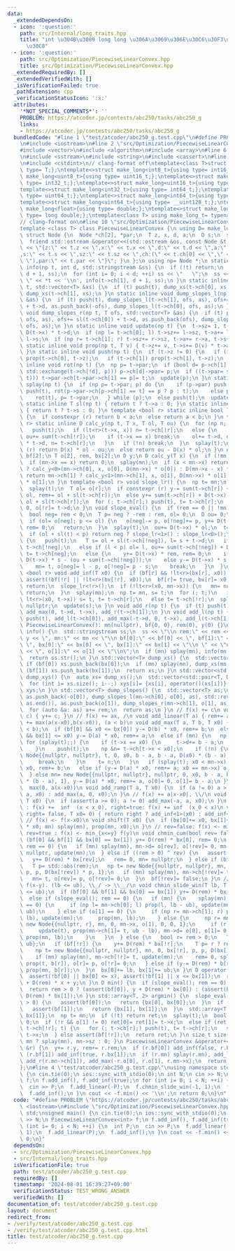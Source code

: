 ```yaml
---
data:
  _extendedDependsOn:
  - icon: ':question:'
    path: src/Internal/long_traits.hpp
    title: "int \u304B\u3089 long long \u306A\u3069\u306E\u30C6\u30F3\u30D7\u30EC\u30FC\
      \u30C8"
  - icon: ':question:'
    path: src/Optimization/PiecewiseLinearConvex.hpp
    title: src/Optimization/PiecewiseLinearConvex.hpp
  _extendedRequiredBy: []
  _extendedVerifiedWith: []
  _isVerificationFailed: true
  _pathExtension: cpp
  _verificationStatusIcon: ':x:'
  attributes:
    '*NOT_SPECIAL_COMMENTS*': ''
    PROBLEM: https://atcoder.jp/contests/abc250/tasks/abc250_g
    links:
    - https://atcoder.jp/contests/abc250/tasks/abc250_g
  bundledCode: "#line 1 \"test/atcoder/abc250_g.test.cpp\"\n#define PROBLEM \"https://atcoder.jp/contests/abc250/tasks/abc250_g\"\
    \n#include <iostream>\n#line 2 \"src/Optimization/PiecewiseLinearConvex.hpp\"\n\
    #include <vector>\n#include <algorithm>\n#include <array>\n#line 6 \"src/Optimization/PiecewiseLinearConvex.hpp\"\
    \n#include <sstream>\n#include <string>\n#include <cassert>\n#line 2 \"src/Internal/long_traits.hpp\"\
    \n#include <cstdint>\n// clang-format off\ntemplate<class T>struct make_long{using\
    \ type= T;};\ntemplate<>struct make_long<int8_t>{using type= int16_t;};\ntemplate<>struct\
    \ make_long<uint8_t>{using type= uint16_t;};\ntemplate<>struct make_long<int16_t>{using\
    \ type= int32_t;};\ntemplate<>struct make_long<uint16_t>{using type= uint32_t;};\n\
    template<>struct make_long<int32_t>{using type= int64_t;};\ntemplate<>struct make_long<uint32_t>{using\
    \ type= uint64_t;};\ntemplate<>struct make_long<int64_t>{using type= __int128_t;};\n\
    template<>struct make_long<uint64_t>{using type= __uint128_t;};\ntemplate<>struct\
    \ make_long<float>{using type= double;};\ntemplate<>struct make_long<double>{using\
    \ type= long double;};\ntemplate<class T> using make_long_t= typename make_long<T>::type;\n\
    // clang-format on\n#line 10 \"src/Optimization/PiecewiseLinearConvex.hpp\"\n\
    template <class T> class PiecewiseLinearConvex {\n using D= make_long_t<T>;\n\
    \ struct Node {\n  Node *ch[2], *par;\n  T z, x, d, a;\n  D s;\n  size_t sz;\n\
    \  friend std::ostream &operator<<(std::ostream &os, const Node &t) { return os\
    \ << \"{z:\" << t.z << \",x:\" << t.x << \",d:\" << t.d << \",a:\" << t.a << \"\
    ,s:\" << t.s << \",sz:\" << t.sz << \",ch:(\" << t.ch[0] << \",\" << t.ch[1] <<\
    \ \"),par:\" << t.par << \"}\"; }\n };\n using np= Node *;\n static inline void\
    \ info(np t, int d, std::stringstream &ss) {\n  if (!t) return;\n  push(t), info(t->ch[0],\
    \ d + 1, ss);\n  for (int i= 0; i < d; ++i) ss << \"   \";\n  ss << \" \u25A0\
    \ \" << *t << '\\n', info(t->ch[1], d + 1, ss);\n }\n static inline void dump_xs(np\
    \ t, std::vector<T> &xs) {\n  if (t) push(t), dump_xs(t->ch[0], xs), xs.push_back(t->x),\
    \ dump_xs(t->ch[1], xs);\n }\n static inline void dump_slopes_l(np t, T ofs, std::vector<T>\
    \ &as) {\n  if (t) push(t), dump_slopes_l(t->ch[1], ofs, as), ofs+= sl(t->ch[1])\
    \ + t->d, as.push_back(-ofs), dump_slopes_l(t->ch[0], ofs, as);\n }\n static inline\
    \ void dump_slopes_r(np t, T ofs, std::vector<T> &as) {\n  if (t) push(t), dump_slopes_r(t->ch[0],\
    \ ofs, as), ofs+= sl(t->ch[0]) + t->d, as.push_back(ofs), dump_slopes_r(t->ch[1],\
    \ ofs, as);\n }\n static inline void update(np t) {\n  t->sz= 1, t->a= t->d, t->s=\
    \ D(t->x) * t->d;\n  if (np l= t->ch[0]; l) t->sz+= l->sz, t->a+= l->a, t->s+=\
    \ l->s;\n  if (np r= t->ch[1]; r) t->sz+= r->sz, t->a+= r->a, t->s+= r->s;\n }\n\
    \ static inline void prop(np t, T v) { t->z+= v, t->s+= D(v) * t->a, t->x+= v;\
    \ }\n static inline void push(np t) {\n  if (t->z != 0) {\n   if (t->z= 0; t->ch[0])\
    \ prop(t->ch[0], t->z);\n   if (t->ch[1]) prop(t->ch[1], t->z);\n  }\n }\n static\
    \ inline void rot(np t) {\n  np p= t->par;\n  if (bool d= p->ch[1] == t; (p->ch[d]=\
    \ std::exchange(t->ch[!d], p))) p->ch[d]->par= p;\n  if ((t->par= std::exchange(p->par,\
    \ t))) t->par->ch[t->par->ch[1] == p]= t;\n  update(p);\n }\n static inline void\
    \ splay(np t) {\n  if (np p= t->par; p) do {\n    if (p->par) push(p->par), push(p),\
    \ push(t), rot(p->par->ch[p->ch[1] == t] == p ? p : t);\n    else push(p), push(t);\n\
    \    rot(t), p= t->par;\n   } while (p);\n  else push(t);\n  update(t);\n }\n\
    \ static inline T sl(np t) { return t ? t->a : 0; }\n static inline D sum(np t)\
    \ { return t ? t->s : 0; }\n template <bool r> static inline bool lt(T a, T b)\
    \ {\n  if constexpr (r) return b < a;\n  else return a < b;\n }\n template <bool\
    \ r> static inline D calc_y(np t, T x, T ol, T ou) {\n  for (np n;; t= n) {\n\
    \   push(t);\n   if (lt<r>(t->x, x)) n= t->ch[!r];\n   else {\n    ol+= sl(t->ch[!r]),\
    \ ou+= sum(t->ch[!r]);\n    if (t->x == x) break;\n    ol+= t->d, ou+= D(t->x)\
    \ * t->d, n= t->ch[r];\n   }\n   if (!n) break;\n  }\n  splay(t);\n  if constexpr\
    \ (r) return D(x) * ol - ou;\n  else return ou - D(x) * ol;\n }\n np mn;\n bool\
    \ bf[2];\n T o[2], rem, bx[2];\n D y;\n D calc_y(T x) {\n  if (!mn) return 0;\n\
    \  if (mn->x == x) return 0;\n  splay(mn);\n  if (x < mn->x) return mn->ch[0]\
    \ ? calc_y<0>(mn->ch[0], x, o[0], D(mn->x) * o[0]) : D(mn->x - x) * o[0];\n  else\
    \ return mn->ch[1] ? calc_y<1>(mn->ch[1], x, o[1], D(mn->x) * o[1]) : D(x - mn->x)\
    \ * o[1];\n }\n template <bool r> void slope_lr() {\n  np t= mn;\n  if (!t) return;\n\
    \  splay(t);\n  T ol= o[r];\n  if constexpr (r) y-= sum(t->ch[r]) + D(t->x) *\
    \ ol, rem+= ol + sl(t->ch[r]);\n  else y+= sum(t->ch[r]) + D(t->x) * ol, rem-=\
    \ ol + sl(t->ch[r]);\n  for (; t->ch[r];) push(t), t= t->ch[r];\n  mn= t, o[r]=\
    \ 0, o[!r]= t->d;\n }\n void slope_eval() {\n  if (rem == 0 || !mn) return;\n\
    \  bool neg= rem < 0;\n  T p= neg ? -rem : rem, ol= 0;\n  D ou= 0;\n  np t= mn;\n\
    \  if (ol= o[neg]; p <= ol) {\n   o[neg]-= p, o[!neg]+= p, y+= D(t->x) * rem,\
    \ rem= 0;\n   return;\n  }\n  splay(t);\n  ou+= D(t->x) * ol;\n  t= t->ch[neg];\n\
    \  if (ol + sl(t) < p) return neg ? slope_lr<1>() : slope_lr<0>();\n  for (;;)\
    \ {\n   push(t);\n   T s= ol + sl(t->ch[!neg]), l= s + t->d;\n   if (p < s) t=\
    \ t->ch[!neg];\n   else if (l < p) ol= l, ou+= sum(t->ch[!neg]) + D(t->x) * t->d,\
    \ t= t->ch[neg];\n   else {\n    y+= D(t->x) * rem, rem= 0;\n    if (neg) y+=\
    \ D(t->x) * s - (ou + sum(t->ch[!neg]));\n    else y-= D(t->x) * s - (ou + sum(t->ch[!neg]));\n\
    \    mn= t, o[neg]= l - p, o[!neg]= p - s;\n    break;\n   }\n  }\n }\n template\
    \ <bool r> void add_inf(T x0) {\n  if (bf[r] && !lt<r>(bx[r], x0)) return;\n \
    \ assert(!bf[!r] || !lt<r>(bx[!r], x0));\n  bf[r]= true, bx[r]= x0;\n  if (!mn)\
    \ return;\n  slope_lr<!r>();\n  if (!lt<r>(x0, mn->x)) {\n   mn= nullptr;\n  \
    \ return;\n  }\n  splay(mn);\n  np t= mn, s= t;\n  for (; t;)\n   if (push(t);\
    \ lt<r>(x0, t->x)) s= t, t= t->ch[r];\n   else t= t->ch[!r];\n  splay(s), s->ch[r]=\
    \ nullptr;\n  update(s);\n }\n void add_r(np t) {\n  if (t) push(t), add_r(t->ch[0]),\
    \ add_max(0, t->d, t->x), add_r(t->ch[1]);\n }\n void add_l(np t) {\n  if (t)\
    \ push(t), add_l(t->ch[0]), add_max(-t->d, 0, t->x), add_l(t->ch[1]);\n }\npublic:\n\
    \ PiecewiseLinearConvex(): mn(nullptr), bf{0, 0}, rem(0), y(0) {}\n std::string\
    \ info() {\n  std::stringstream ss;\n  ss << \"\\n rem:\" << rem << \", y:\" <<\
    \ y << \", mn:\" << mn << \"\\n bf[0]:\" << bf[0] << \", bf[1]:\" << bf[1] <<\
    \ \", bx[0]:\" << bx[0] << \", bx[1]:\" << bx[1] << \"\\n \" << \"o[0]:\" << o[0]\
    \ << \", o[1]:\" << o[1] << \"\\n\";\n  if (mn) splay(mn), info(mn, 0, ss);\n\
    \  return ss.str();\n }\n std::vector<T> dump_xs() {\n  std::vector<T> xs;\n \
    \ if (bf[0]) xs.push_back(bx[0]);\n  if (mn) splay(mn), dump_xs(mn, xs);\n  if\
    \ (bf[1]) xs.push_back(bx[1]);\n  return xs;\n }\n std::vector<std::pair<T, D>>\
    \ dump_xys() {\n  auto xs= dump_xs();\n  std::vector<std::pair<T, D>> xys(xs.size());\n\
    \  for (int i= xs.size(); i--;) xys[i]= {xs[i], operator()(xs[i])};\n  return\
    \ xys;\n }\n std::vector<T> dump_slopes() {\n  std::vector<T> as;\n  if (mn) splay(mn),\
    \ as.push_back(-o[0]), dump_slopes_l(mn->ch[0], o[0], as), std::reverse(as.begin(),\
    \ as.end()), as.push_back(o[1]), dump_slopes_r(mn->ch[1], o[1], as);\n  else as.push_back(0);\n\
    \  for (auto &a: as) a+= rem;\n  return as;\n }\n // f(x) += c\n void add_const(D\
    \ c) { y+= c; }\n // f(x) += ax, /\n void add_linear(T a) { rem+= a; }\n //  f(x)\
    \ += max(a(x-x0),b(x-x0)), (a < b)\n void add_max(T a, T b, T x0) {\n  assert(a\
    \ < b);\n  if (bf[0] && x0 <= bx[0]) y-= D(b) * x0, rem+= b;\n  else if (bf[1]\
    \ && bx[1] <= x0) y-= D(a) * x0, rem+= a;\n  else if (mn) {\n   np t= mn;\n  \
    \ for (splay(t);;) {\n    if (t->x == x0) {\n     t->d+= b - a;\n     break;\n\
    \    }\n    push(t);\n    np &n= t->ch[t->x < x0];\n    if (!n) {\n     n= new\
    \ Node{{nullptr, nullptr}, t, 0, x0, b - a, b - a, D(x0) * (b - a), 1}, t= n;\n\
    \     break;\n    }\n    t= n;\n   }\n   if (splay(t); x0 < mn->x) y-= D(b) *\
    \ x0, rem+= b;\n   else if (y-= D(a) * x0, rem+= a; x0 == mn->x) o[1]+= b - a;\n\
    \  } else mn= new Node{{nullptr, nullptr}, nullptr, 0, x0, b - a, b - a, D(x0)\
    \ * (b - a), 1}, y-= D(a) * x0, rem+= a, o[0]= 0, o[1]= b - a;\n }\n // f(x) +=\
    \  max(0, a(x-x0))\n void add_ramp(T a, T x0) {\n  if (a != 0) a > 0 ? add_max(0,\
    \ a, x0) : add_max(a, 0, x0);\n }\n // f(x) += a|x-x0|, \\/\n void add_abs(T a,\
    \ T x0) {\n  if (assert(a >= 0); a != 0) add_max(-a, a, x0);\n }\n // right=false\
    \ : f(x) +=  inf  (x < x_0), right=true: f(x) += inf  (x_0 < x)\n void add_inf(bool\
    \ right= false, T x0= 0) { return right ? add_inf<1>(x0) : add_inf<0>(x0); }\n\
    \ // f(x) <- f(x-x0)\n void shift(T x0) {\n  if (bx[0]+= x0, bx[1]+= x0, y-= D(rem)\
    \ * x0; mn) splay(mn), prop(mn, x0);\n }\n // rev=false: f(x) <- min_{y<=x} f(y),\
    \ rev=true : f(x) <- min_{x<=y} f(y)\n void chmin_cum(bool rev= false) {\n  if\
    \ (bf[0] && bf[1] && bx[0] == bx[1]) y+= D(rem) * bx[0], rem= 0;\n  else if (slope_eval();\
    \ rem == 0) {\n   if (mn) splay(mn), mn->d= o[rev], o[!rev]= 0, mn->ch[!rev]=\
    \ nullptr, update(mn);\n  } else if ((rem > 0) ^ rev) {\n   assert(bf[rev]);\n\
    \   y+= D(rem) * bx[rev];\n   rem= 0, mn= nullptr;\n  } else if (bf[!rev]) {\n\
    \   T p= std::abs(rem);\n   np t= new Node{{nullptr, nullptr}, mn, 0, bx[!rev],\
    \ p, p, D(bx[!rev]) * p, 1};\n   if (mn) splay(mn), mn->ch[!rev]= t, update(mn);\n\
    \   mn= t, o[rev]= p, o[!rev]= 0;\n  }\n  bf[!rev]= false;\n }\n //  f(x) <- min_{lb<=y<=ub}\
    \ f(x-y). (lb <= ub), \\_/ -> \\__/\n void chmin_slide_win(T lb, T ub) {\n  assert(lb\
    \ <= ub);\n  if (bf[0] && bf[1] && bx[0] == bx[1]) y+= D(rem) * bx[0], rem= 0;\n\
    \  else if (slope_eval(); rem == 0) {\n   if (mn) {\n    splay(mn);\n    if (o[0]\
    \ == 0) {\n     if (np l= mn->ch[0]; l) prop(l, lb - ub), update(mn);\n     prop(mn,\
    \ ub);\n    } else if (o[1] == 0) {\n     if (np r= mn->ch[1]; r) prop(r, ub -\
    \ lb), update(mn);\n     prop(mn, lb);\n    } else {\n     np r= mn->ch[1], t=\
    \ new Node{{nullptr, r}, mn, 0, mn->x, o[1], 0, 0, 1};\n     if (r) r->par= t;\n\
    \     update(t), prop(mn->ch[1]= t, ub - lb), mn->d= o[0], o[1]= 0, update(mn),\
    \ prop(mn, lb);\n    }\n   }\n  } else {\n   bool r= rem > 0;\n   T b[2]= {lb,\
    \ ub};\n   if (bf[!r]) {\n    y+= D(rem) * bx[!r];\n    T p= r ? rem : -rem;\n\
    \    np t= new Node{{nullptr, nullptr}, mn, 0, bx[!r], p, p, D(bx[!r]) * p, 1};\n\
    \    if (mn) splay(mn), mn->ch[!r]= t, update(mn);\n    rem= 0, splay(mn= t),\
    \ prop(t, b[r]), o[r]= p, o[!r]= 0;\n   } else if (y-= D(rem) * b[r]; mn) splay(mn),\
    \ prop(mn, b[r]);\n  }\n  bx[0]+= lb, bx[1]+= ub;\n }\n D operator()(T x) {\n\
    \  assert(!bf[0] || bx[0] <= x), assert(!bf[1] || x <= bx[1]);\n  return calc_y(x)\
    \ + D(rem) * x + y;\n }\n D min() {\n  if (slope_eval(); rem == 0) return y;\n\
    \  return rem > 0 ? (assert(bf[0]), y + D(rem) * bx[0]) : (assert(bf[1]), y +\
    \ D(rem) * bx[1]);\n }\n std::array<T, 2> argmin() {\n  slope_eval();\n  if (rem\
    \ > 0) {\n   assert(bf[0]);\n   return {bx[0], bx[0]};\n  }\n  if (rem < 0) {\n\
    \   assert(bf[1]);\n   return {bx[1], bx[1]};\n  }\n  std::array<T, 2> ret= {bx[0],\
    \ bx[1]};\n  np t= mn;\n  if (!t) return ret;\n  splay(t);\n  bool r= o[0] ==\
    \ 0;\n  if (!r && o[1] != 0) ret[0]= ret[1]= t->x;\n  else if (ret[r]= t->x, t=\
    \ t->ch[!r]; t) {\n   for (; t->ch[r];) push(t), t= t->ch[r];\n   splay(t), ret[!r]=\
    \ t->x;\n  } else assert(bf[!r]);\n  return ret;\n }\n size_t size() { return\
    \ mn ? splay(mn), mn->sz : 0; }\n PiecewiseLinearConvex &operator+=(const PiecewiseLinearConvex\
    \ &r) {\n  y+= r.y, rem+= r.rem;\n  if (r.bf[0]) add_inf(false, r.bx[0]);\n  if\
    \ (r.bf[1]) add_inf(true, r.bx[1]);\n  if (r.mn) splay(r.mn), add_l(r.mn->ch[0]),\
    \ add_r(r.mn->ch[1]), add_max(-r.o[0], r.o[1], r.mn->x);\n  return *this;\n }\n\
    };\n#line 4 \"test/atcoder/abc250_g.test.cpp\"\nusing namespace std;\nsigned main()\
    \ {\n cin.tie(0);\n ios::sync_with_stdio(0);\n int N;\n cin >> N;\n PiecewiseLinearConvex<int>\
    \ f;\n f.add_inf(), f.add_inf(true);\n for (int i= 0; i < N; ++i) {\n  int P;\n\
    \  cin >> P;\n  f.add_linear(-P);\n  f.chmin_slide_win(-1, 1);\n  f.add_linear(P);\n\
    \  f.add_inf();\n }\n cout << -f.min() << '\\n';\n return 0;\n}\n"
  code: "#define PROBLEM \"https://atcoder.jp/contests/abc250/tasks/abc250_g\"\n#include\
    \ <iostream>\n#include \"src/Optimization/PiecewiseLinearConvex.hpp\"\nusing namespace\
    \ std;\nsigned main() {\n cin.tie(0);\n ios::sync_with_stdio(0);\n int N;\n cin\
    \ >> N;\n PiecewiseLinearConvex<int> f;\n f.add_inf(), f.add_inf(true);\n for\
    \ (int i= 0; i < N; ++i) {\n  int P;\n  cin >> P;\n  f.add_linear(-P);\n  f.chmin_slide_win(-1,\
    \ 1);\n  f.add_linear(P);\n  f.add_inf();\n }\n cout << -f.min() << '\\n';\n return\
    \ 0;\n}"
  dependsOn:
  - src/Optimization/PiecewiseLinearConvex.hpp
  - src/Internal/long_traits.hpp
  isVerificationFile: true
  path: test/atcoder/abc250_g.test.cpp
  requiredBy: []
  timestamp: '2024-08-01 16:39:27+09:00'
  verificationStatus: TEST_WRONG_ANSWER
  verifiedWith: []
documentation_of: test/atcoder/abc250_g.test.cpp
layout: document
redirect_from:
- /verify/test/atcoder/abc250_g.test.cpp
- /verify/test/atcoder/abc250_g.test.cpp.html
title: test/atcoder/abc250_g.test.cpp
---
```

